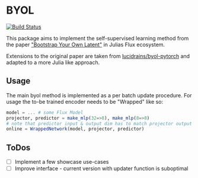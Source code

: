 # BYOL

[![Build Status](https://github.com/hv10/BYOL.jl/actions/workflows/CI.yml/badge.svg?branch=main)](https://github.com/hv10/BYOL.jl/actions/workflows/CI.yml?query=branch%3Amain)

This package aims to implement the self-supervised learning method from the paper ["Bootstrap Your Own Latent"](https://arxiv.org/abs/2006.07733) in Julias Flux ecosystem.

Extensions to the original paper are taken from [lucidrains/byol-pytorch](https://github.com/lucidrains/byol-pytorch/) and adapted to a more Julia like approach.

## Usage
The main byol method is implemented as a per batch update procedure.
For usage the to-be trained encoder needs to be "Wrapped" like so:

```julia
model = ... # some Flux Model
projector, predictor = make_mlp(32=>8), make_mlp(8=>8)
# note that predictor input & output dim has to match projector output dim!
online = WrappedNetwork(model, projector, predictor)
```

## ToDos

- [ ] Implement a few showcase use-cases
- [ ] Improve interface - current version with updater function is suboptimal